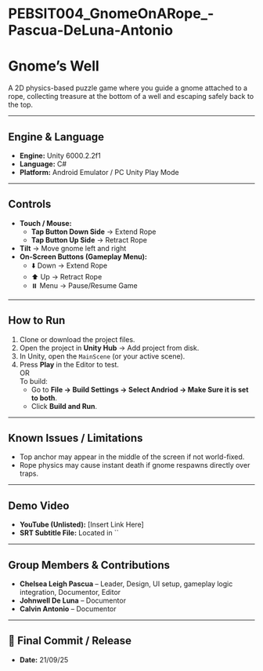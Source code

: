 # PEBSIT004_GnomeOnARope_-Pascua-DeLuna-Antonio

# Gnome’s Well

A 2D physics-based puzzle game where you guide a gnome attached to a rope, collecting treasure at the bottom of a well and escaping safely back to the top.

---

## Engine & Language
- **Engine:** Unity 6000.2.2f1
- **Language:** C#  
- **Platform:** Android Emulator / PC Unity Play Mode

---

## Controls
- **Touch / Mouse:**
  - **Tap Button Down Side** → Extend Rope 
  - **Tap Button Up Side** → Retract Rope
- **Tilt** → Move gnome left and right
- **On-Screen Buttons (Gameplay Menu):**
  - ⬇️ Down → Extend Rope
  - ⬆️ Up → Retract Rope
  - ⏸️ Menu → Pause/Resume Game

---

## How to Run
1. Clone or download the project files.
2. Open the project in **Unity Hub** → Add project from disk.
3. In Unity, open the `MainScene` (or your active scene).
4. Press **Play** in the Editor to test.  
   OR  
   To build:
   - Go to **File → Build Settings → Select Andriod → Make Sure it is set to both**.
   - Click **Build and Run**.

---

## Known Issues / Limitations
- Top anchor may appear in the middle of the screen if not world-fixed.
- Rope physics may cause instant death if gnome respawns directly over traps.

---

## Demo Video
- **YouTube (Unlisted):** [Insert Link Here]  
- **SRT Subtitle File:** Located in ``

---

## Group Members & Contributions
- **Chelsea Leigh Pascua** – Leader, Design, UI setup, gameplay logic integration, Documentor, Editor  
- **Johnwell De Luna** – Documentor
- **Calvin Antonio** – Documentor

---

## 📅 Final Commit / Release
- **Date:** 21/09/25
